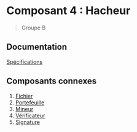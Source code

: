 # Composant 4 : Hacheur
> Groupe B

## Documentation

[Spécifications](https://docs.google.com/document/d/1m4OxsEZi6w5VfnF62y0VQks0IZdinzUjqDUEMwBxgUg/edit?usp=sharing)

## Composants connexes

1. [Fichier]()
2. [Portefeuille]()
3. [Mineur]()
5. [Vérificateur](https://github.com/MedSyl10/BlockChain)
6. [Signature](https://github.com/louima/ComposantSignature)
